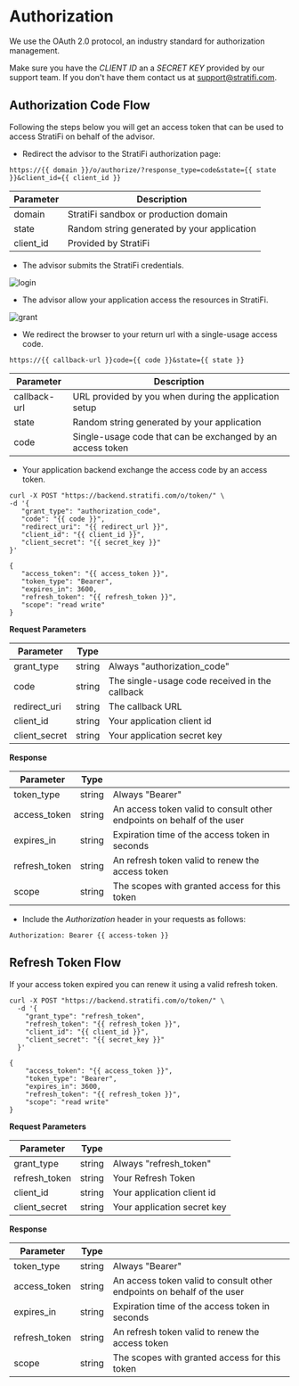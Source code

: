 # Authorization

We use the OAuth 2.0 protocol, an industry standard for authorization management.

Make sure you have the _CLIENT ID_ an a _SECRET KEY_ provided by our support team. If you don't have them contact us at <a class="link-primary" href="mailto:info@stratifi.com">support@stratifi.com</a>.

## Authorization Code Flow

Following the steps below you will get an access token that can be used to access StratiFi on behalf of the advisor.

- Redirect the advisor to the StratiFi authorization page:

`https://{{ domain }}/o/authorize/?response_type=code&state={{ state }}&client_id={{ client_id }}`

| Parameter | Description                                 |
| --------- | ------------------------------------------- |
| domain    | StratiFi sandbox or production domain       |
| state     | Random string generated by your application |
| client_id | Provided by StratiFi                        |

- The advisor submits the StratiFi credentials.

![login](https://s3.amazonaws.com/api.stratifi.com/login.2.png "Login")

- The advisor allow your application access the resources in StratiFi.

![grant](https://s3.amazonaws.com/api.stratifi.com/grant.2.png "Grant")

- We redirect the browser to your return url with a single-usage access code.

`https://{{ callback-url }}code={{ code }}&state={{ state }}`

| Parameter    | Description                                                |
| ------------ | ---------------------------------------------------------- |
| callback-url | URL provided by you when during the application setup      |
| state        | Random string generated by your application                |
| code         | Single-usage code that can be exchanged by an access token |

- Your application backend exchange the access code by an access token.

```shell
curl -X POST "https://backend.stratifi.com/o/token/" \
-d '{
   "grant_type": "authorization_code",
   "code": "{{ code }}",
   "redirect_uri": "{{ redirect_url }}",
   "client_id": "{{ client_id }}",
   "client_secret": "{{ secret_key }}"
}'

{
   "access_token": "{{ access_token }}",
   "token_type": "Bearer",
   "expires_in": 3600,
   "refresh_token": "{{ refresh_token }}",
   "scope": "read write"
}
```

**Request Parameters**

| Parameter     | Type   |                                                |
| ------------- | ------ | ---------------------------------------------- |
| grant_type    | string | Always "authorization_code"                    |
| code          | string | The single-usage code received in the callback |
| redirect_uri  | string | The callback URL                               |
| client_id     | string | Your application client id                     |
| client_secret | string | Your application secret key                    |

**Response**

| Parameter     | Type   |                                                                        |
| ------------- | ------ | ---------------------------------------------------------------------- |
| token_type    | string | Always "Bearer"                                                        |
| access_token  | string | An access token valid to consult other endpoints on behalf of the user |
| expires_in    | string | Expiration time of the access token in seconds                         |
| refresh_token | string | An refresh token valid to renew the access token                       |
| scope         | string | The scopes with granted access for this token                          |

- Include the _Authorization_ header in your requests as follows:

`Authorization: Bearer {{ access-token }}`

## Refresh Token Flow

If your access token expired you can renew it using a valid refresh token.

```shell
curl -X POST "https://backend.stratifi.com/o/token/" \
  -d '{
    "grant_type": "refresh_token",
    "refresh_token": "{{ refresh_token }}",
    "client_id": "{{ client_id }}",
    "client_secret": "{{ secret_key }}"
  }'

{
    "access_token": "{{ access_token }}",
    "token_type": "Bearer",
    "expires_in": 3600,
    "refresh_token": "{{ refresh_token }}",
    "scope": "read write"
}
```

**Request Parameters**

| Parameter     | Type   |                             |
| ------------- | ------ | --------------------------- |
| grant_type    | string | Always "refresh_token"      |
| refresh_token | string | Your Refresh Token          |
| client_id     | string | Your application client id  |
| client_secret | string | Your application secret key |

**Response**

| Parameter     | Type   |                                                                        |
| ------------- | ------ | ---------------------------------------------------------------------- |
| token_type    | string | Always "Bearer"                                                        |
| access_token  | string | An access token valid to consult other endpoints on behalf of the user |
| expires_in    | string | Expiration time of the access token in seconds                         |
| refresh_token | string | An refresh token valid to renew the access token                       |
| scope         | string | The scopes with granted access for this token                          |
